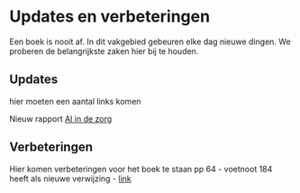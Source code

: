 # Updates en verbeteringen
Een boek is nooit af. In dit vakgebied gebeuren elke dag nieuwe dingen. We proberen de belangrijkste zaken hier bij te houden. 

## Updates
hier moeten een aantal links komen 

Nieuw rapport [AI in de zorg](https://www.zorginstituutnederland.nl/publicaties/rapport/2022/09/29/onderzoeksrapport-artificiele-intelligentie-en-passende-zorg)

## Verbeteringen 
Hier komen verbeteringen voor het boek te staan 
pp 64 - voetnoot 184 heeft als nieuwe verwijzing - [link](https://youtu.be/h4Bq69HfR0Y)



